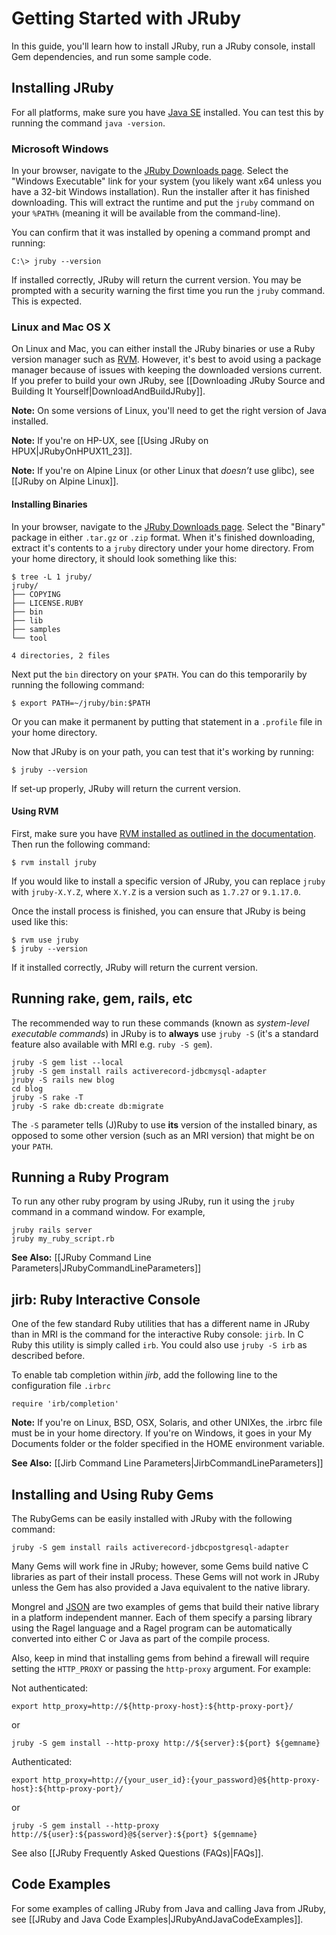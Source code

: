 Getting Started with JRuby
==========================

In this guide, you'll learn how to install JRuby, run a JRuby console, install Gem dependencies, and run some sample code.

Installing JRuby
----------------

For all platforms, make sure you have [Java SE](http://www.oracle.com/technetwork/java/javase/downloads/index.html) installed. You can test this by running the command `java -version`. 

### Microsoft Windows

In your browser, navigate to the [JRuby Downloads page](http://jruby.org/download). Select the "Windows Executable" link for your system (you likely want x64 unless you have a 32-bit Windows installation). Run the installer after it has finished downloading. This will extract the runtime and put the `jruby` command on your `%PATH%` (meaning it will be available from the command-line).

You can confirm that it was installed by opening a command prompt and running:

```
C:\> jruby --version
```

If installed correctly, JRuby will return the current version. You may be prompted with a security warning the first time you run the `jruby` command. This is expected.

### Linux and Mac OS X

On Linux and Mac, you can either install the JRuby binaries or use a Ruby version manager such as [RVM](https://rvm.io/). However, it's best to avoid using a package manager because of issues with keeping the downloaded versions current. If you prefer to build your own JRuby, see [[Downloading JRuby Source and Building It Yourself|DownloadAndBuildJRuby]].

**Note:** On some versions of Linux, you'll need to get the right version of Java installed.

**Note:** If you're on HP-UX, see [[Using JRuby on HPUX|JRubyOnHPUX11_23]].

**Note:** If you're on Alpine Linux (or other Linux that _doesn’t_ use glibc), see [[JRuby on Alpine Linux]].

#### Installing Binaries

In your browser, navigate to the [JRuby Downloads page](http://jruby.org/download). Select the "Binary" package in either `.tar.gz` or `.zip` format. When it's finished downloading, extract it's contents to a `jruby` directory under your home directory. From your home directory, it should look something like this:

```
$ tree -L 1 jruby/
jruby/
├── COPYING
├── LICENSE.RUBY
├── bin
├── lib
├── samples
└── tool

4 directories, 2 files
```

Next put the `bin` directory on your `$PATH`. You can do this temporarily by running the following command:

```
$ export PATH=~/jruby/bin:$PATH
```

Or you can make it permanent by putting that statement in a `.profile` file in your home directory.

Now that JRuby is on your path, you can test that it's working by running:

```
$ jruby --version
```

If set-up properly, JRuby will return the current version.

#### Using RVM

First, make sure you have [RVM installed as outlined in the documentation](https://rvm.io/rvm/install). Then run the following command:

```
$ rvm install jruby
```

If you would like to install a specific version of JRuby, you can replace `jruby` with `jruby-X.Y.Z`, where `X.Y.Z` is a version such as `1.7.27` or `9.1.17.0`. 

Once the install process is finished, you can ensure that JRuby is being used like this:

```
$ rvm use jruby
$ jruby --version
```

If it installed correctly, JRuby will return the current version.

Running rake, gem, rails, etc
-----------------------------

The recommended way to run these commands (known as _system-level executable commands_) in JRuby is to **always** use `jruby -S` (it's a standard feature also available with MRI e.g. `ruby -S gem`).

    jruby -S gem list --local
    jruby -S gem install rails activerecord-jdbcmysql-adapter
    jruby -S rails new blog
    cd blog
    jruby -S rake -T
    jruby -S rake db:create db:migrate

The `-S` parameter tells (J)Ruby to use **its** version of the installed binary, as opposed to some other version (such as an MRI version) that might be on your `PATH`.

Running a Ruby Program
----------------------------
To run any other ruby program by using JRuby, run it using the `jruby` command in a command window. For example,

    jruby rails server
    jruby my_ruby_script.rb

**See Also:** [[JRuby Command Line Parameters|JRubyCommandLineParameters]]

jirb: Ruby Interactive Console
-----------------------------
One of the few standard Ruby utilities that has a different name in JRuby than in MRI is the command for the interactive Ruby console: `jirb`. In C Ruby this utility is simply called `irb`. You could also use `jruby -S irb` as described before.

To enable tab completion within *jirb*, add the following line to the configuration file `.irbrc`

    require 'irb/completion'

**Note:** If you're on Linux, BSD, OSX, Solaris, and other UNIXes, the .irbrc file must be in your home directory. If you're on Windows, it goes in your My Documents folder or the folder specified in the HOME environment variable.

**See Also:** [[Jirb Command Line Parameters|JirbCommandLineParameters]]

Installing and Using Ruby Gems
------------------------------

The RubyGems can be easily installed with JRuby with the following command:

    jruby -S gem install rails activerecord-jdbcpostgresql-adapter

Many Gems will work fine in JRuby; however, some Gems build native C libraries as part of their install process. These Gems will not work in JRuby unless the Gem has also provided a Java equivalent to the native library.

Mongrel and [JSON](http://flori.github.io/json/) are two examples of gems that build their native library in a platform independent manner. Each of them specify a parsing library using the Ragel language and a Ragel program can be automatically converted into either C or Java as part of the compile process.

Also, keep in mind that installing gems from behind a firewall will require setting the `HTTP_PROXY` or passing the `http-proxy` argument. For example:

Not authenticated:

    export http_proxy=http://${http-proxy-host}:${http-proxy-port}/
or
    
    jruby -S gem install --http-proxy http://${server}:${port} ${gemname} 

Authenticated:

    export http_proxy=http://{your_user_id}:{your_password}@${http-proxy-host}:${http-proxy-port}/
or

    jruby -S gem install --http-proxy http://${user}:${password}@${server}:${port} ${gemname} 

See also [[JRuby Frequently Asked Questions (FAQs)|FAQs]].

Code Examples
-------------
For some examples of calling JRuby from Java and calling Java from JRuby, see [[JRuby and Java Code Examples|JRubyAndJavaCodeExamples]].

